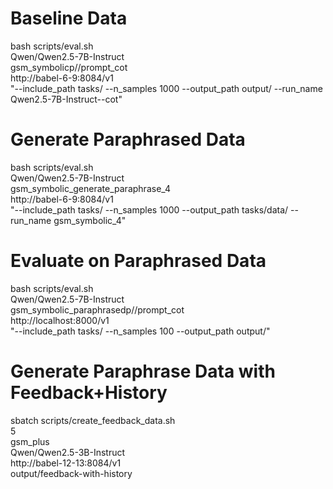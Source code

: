 
# Baseline Data
bash scripts/eval.sh \
    Qwen/Qwen2.5-7B-Instruct \
    gsm_symbolicp//prompt_cot \
    http://babel-6-9:8084/v1 \
    "--include_path tasks/ --n_samples 1000 --output_path output/ --run_name Qwen2.5-7B-Instruct--cot"

# Generate Paraphrased Data
bash scripts/eval.sh \
    Qwen/Qwen2.5-7B-Instruct \
    gsm_symbolic_generate_paraphrase_4 \
    http://babel-6-9:8084/v1 \
    "--include_path tasks/ --n_samples 1000 --output_path tasks/data/ --run_name gsm_symbolic_4"

# Evaluate on Paraphrased Data
bash scripts/eval.sh \
    Qwen/Qwen2.5-7B-Instruct \
    gsm_symbolic_paraphrasedp//prompt_cot \
    http://localhost:8000/v1 \
    "--include_path tasks/ --n_samples 100 --output_path output/"

# Generate Paraphrase Data with Feedback+History
sbatch scripts/create_feedback_data.sh \
    5 \
    gsm_plus \
    Qwen/Qwen2.5-3B-Instruct \
    http://babel-12-13:8084/v1 \
    output/feedback-with-history 